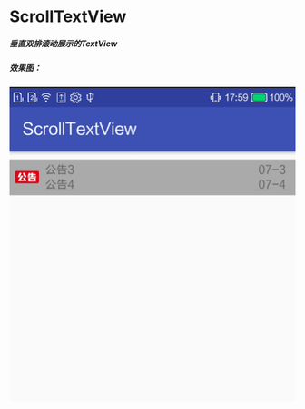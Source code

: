 # ScrollTextView
##### 垂直双排滚动展示的TextView
##### 效果图：
![Image text](https://github.com/BeijingSnail/ScrollTextView/blob/master/image/sample.png)
